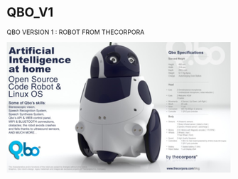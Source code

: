 # QBO_V1
QBO VERSION 1 : ROBOT FROM THECORPORA


![Alt text](/PICTURES/qbo-thecorpora-3.png?raw=true "QBO")
